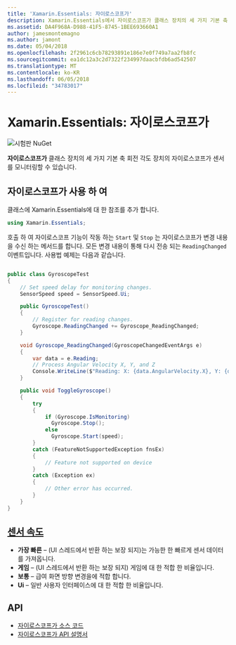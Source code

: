 ```yaml
---
title: 'Xamarin.Essentials: 자이로스코프가'
description: Xamarin.Essentials에서 자이로스코프가 클래스 장치의 세 가지 기본 축 회전을 측정 하는 장치의 자이로스코프가 센서를 모니터링할 수 있습니다.
ms.assetid: DA4F968A-D988-41F5-8745-1BEE693660A1
author: jamesmontemagno
ms.author: jamont
ms.date: 05/04/2018
ms.openlocfilehash: 2f2961c6cb78293891e186e7e0f749a7aa2fb8fc
ms.sourcegitcommit: ea1dc12a3c2d7322f234997daacbfdb6ad542507
ms.translationtype: MT
ms.contentlocale: ko-KR
ms.lasthandoff: 06/05/2018
ms.locfileid: "34783017"
---
```

# <a name="xamarinessentials-gyroscope"></a>Xamarin.Essentials: 자이로스코프가

![시험판 NuGet](~/media/shared/pre-release.png)

**자이로스코프가** 클래스 장치의 세 가지 기본 축 회전 각도 장치의 자이로스코프가 센서를 모니터링할 수 있습니다.

## <a name="using-gyroscope"></a>자이로스코프가 사용 하 여

클래스에 Xamarin.Essentials에 대 한 참조를 추가 합니다.

```csharp
using Xamarin.Essentials;
```

호출 하 여 자이로스코프 기능이 작동 하는 `Start` 및 `Stop` 는 자이로스코프가 변경 내용을 수신 하는 메서드를 합니다. 모든 변경 내용이 통해 다시 전송 되는 `ReadingChanged` 이벤트입니다. 사용법 예제는 다음과 같습니다.

```csharp

public class GyroscopeTest
{
    // Set speed delay for monitoring changes.
    SensorSpeed speed = SensorSpeed.Ui;

    public GyroscopeTest()
    {
        // Register for reading changes.
        Gyroscope.ReadingChanged += Gyroscope_ReadingChanged;
    }

    void Gyroscope_ReadingChanged(GyroscopeChangedEventArgs e)
    {
        var data = e.Reading;
        // Process Angular Velocity X, Y, and Z
        Console.WriteLine($"Reading: X: {data.AngularVelocity.X}, Y: {data.AngularVelocity.Y}, Z: {data.AngularVelocity.Z}");
    }

    public void ToggleGyroscope()
    {
        try
        {
            if (Gyroscope.IsMonitoring)
              Gyroscope.Stop();
            else
              Gyroscope.Start(speed);
        }
        catch (FeatureNotSupportedException fnsEx)
        {
            // Feature not supported on device
        }
        catch (Exception ex)
        {
            // Other error has occurred.
        }
    }
}
```

## <a name="sensor-speedxrefxamarinessentialssensorspeed"></a>[센서 속도](xref:Xamarin.Essentials.SensorSpeed)

- **가장 빠른** – (UI 스레드에서 반환 하는 보장 되지)는 가능한 한 빠르게 센서 데이터를 가져옵니다.
- **게임** – (UI 스레드에서 반환 하는 보장 되지) 게임에 대 한 적합 한 비율입니다.
- **보통** – 급여 화면 방향 변경을에 적합 합니다.
- **Ui** – 일반 사용자 인터페이스에 대 한 적합 한 비율입니다.

## <a name="api"></a>API

- [자이로스코프가 소스 코드](https://github.com/xamarin/Essentials/tree/master/Xamarin.Essentials/Gyroscope)
- [자이로스코프가 API 설명서](xref:Xamarin.Essentials.Gyroscope)
